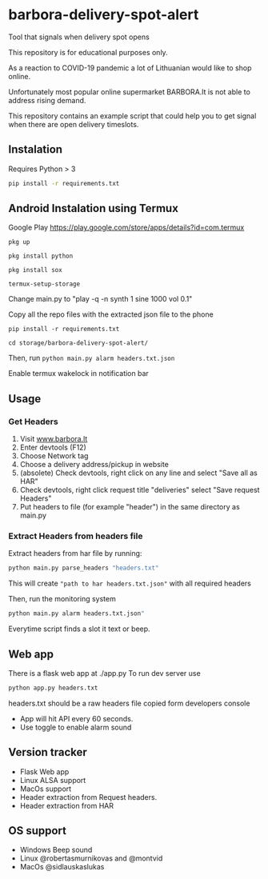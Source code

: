 # barbora-delivery-spot-alert

Tool that signals when delivery spot opens

This repository is for educational purposes only.

As a reaction to COVID-19 pandemic a lot of Lithuanian would like to shop online.

Unfortunately most popular online supermarket BARBORA.lt is not able to address rising demand.

This repository contains an example script that could help you to get signal when there are open delivery timeslots.


## Instalation

Requires Python > 3

```sh
pip install -r requirements.txt
```
## Android Instalation using Termux

Google Play https://play.google.com/store/apps/details?id=com.termux

`pkg up`

`pkg install python`

`pkg install sox`

`termux-setup-storage`

Change main.py to "play -q -n synth 1 sine 1000 vol 0.1"

Copy all the repo files with the extracted json file to the phone

`pip install -r requirements.txt`

`cd storage/barbora-delivery-spot-alert/`

Then, run `python main.py alarm headers.txt.json`

Enable termux wakelock in notification bar

## Usage

### Get Headers
1. Visit www.barbora.lt
2. Enter devtools (F12)
3. Choose Network tag
4. Choose a delivery address/pickup in website
5. (absolete) Check devtools, right click on any line and select "Save all as HAR"
5. Check devtools, right click request title "deliveries" select "Save request Headers"
6. Put headers to file (for example "header") in the same directory as main.py

### Extract Headers from headers file

Extract headers from har file by running:
```sh
python main.py parse_headers "headers.txt"
```

This will create `"path to har headers.txt.json"` with all required headers


Then, run the monitoring system
```sh
python main.py alarm headers.txt.json"
```

Everytime script finds a slot it text or beep.


## Web app

There is a flask web app at ./app.py
To run dev server use
```sh
python app.py headers.txt
```
headers.txt should be a raw headers file copied form developers console

- App will hit API every 60 seconds.
- Use toggle to enable alarm sound


## Version tracker

- Flask Web app
- Linux ALSA support
- MacOs support
- Header extraction from Request headers.
- Header extraction from HAR

## OS support

- Windows Beep sound
- Linux @robertasmurnikovas and @montvid
- MacOs @sidlauskaslukas
